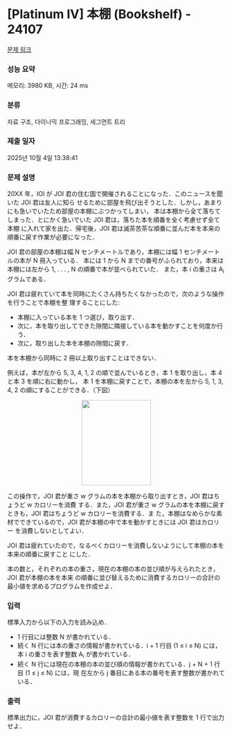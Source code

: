 # [Platinum IV] 本棚 (Bookshelf) - 24107 

[문제 링크](https://www.acmicpc.net/problem/24107) 

### 성능 요약

메모리: 3980 KB, 시간: 24 ms

### 분류

자료 구조, 다이나믹 프로그래밍, 세그먼트 트리

### 제출 일자

2025년 10월 4일 13:38:41

### 문제 설명

<p>20XX 年，IOI が JOI 君の住む国で開催されることになった．このニュースを聞いた JOI 君は友人に知ら せるために部屋を飛び出そうとした．しかし，あまりにも急いでいたため部屋の本棚にぶつかってしまい， 本は本棚から全て落ちてしまった．とにかく急いでいた JOI 君は，落ちた本を順番を全く考慮せず全て本棚 に入れて家を出た．帰宅後，JOI 君は滅茶苦茶な順番に並んだ本を本来の順番に戻す作業が必要になった．</p>

<p>JOI 君の部屋の本棚は幅 N センチメートルであり，本棚には幅 1 センチメートルの本が N 冊入っている． 本には 1 から N までの番号がふられており，本来は本棚には左から 1, . . . , N の順番で本が並べられていた． また，本 i の重さは A<sub>i</sub> グラムである．</p>

<p>JOI 君は疲れていて本を同時にたくさん持ちたくなかったので，次のような操作を行うことで本棚を整 理することにした:</p>

<ul>
	<li>本棚に入っている本を 1 つ選び，取り出す．</li>
	<li>次に，本を取り出してできた隙間に隣接している本を動かすことを何度か行う．</li>
	<li>次に，取り出した本を本棚の隙間に戻す．</li>
</ul>

<p>本を本棚から同時に 2 冊以上取り出すことはできない．</p>

<p>例えば，本が左から 5, 3, 4, 1, 2 の順で並んでいるとき，本 1 を取り出し，本 4 と本 3 を順に右に動かし， 本 1 を本棚に戻すことで，本棚の本を左から 5, 1, 3, 4, 2 の順にすることができる．（下図）</p>

<p style="text-align: center;"><img alt="" src="https://upload.acmicpc.net/b677bbc0-a9f5-4278-9513-deeaa6ed1383/-/preview/" style="width: 160px; height: 197px;"></p>

<p>この操作で，JOI 君が重さ w グラムの本を本棚から取り出すとき，JOI 君はちょうど w カロリーを消費 する．また，JOI 君が重さ w グラムの本を本棚に戻すときも，JOI 君はちょうど w カロリーを消費する．ま た，本棚はなめらかな素材でできているので，JOI 君が本棚の中で本を動かすときには JOI 君はカロリー を消費しないとしてよい．</p>

<p>JOI 君は疲れていたので，なるべくカロリーを消費しないようにして本棚の本を本来の順番に戻すこと にした．</p>

<p>本の数と，それぞれの本の重さ，現在の本棚の本の並び順が与えられたとき，JOI 君が本棚の本を本来 の順番に並び替えるために消費するカロリーの合計の最小値を求めるプログラムを作成せよ．</p>

### 입력 

 <p>標準入力から以下の入力を読み込め．</p>

<ul>
	<li>1 行目には整数 N が書かれている．</li>
	<li>続く N 行には本の重さの情報が書かれている．i + 1 行目 (1 ≤ i ≤ N) には，本 i の重さを表す整数 A<sub>i</sub> が書かれている．</li>
	<li>続く N 行には現在の本棚の本の並び順の情報が書かれている．j + N + 1 行目 (1 ≤ j ≤ N) には，現 在左から j 番目にある本の番号を表す整数が書かれている．</li>
</ul>

### 출력 

 <p>標準出力に，JOI 君が消費するカロリーの合計の最小値を表す整数を 1 行で出力せよ．</p>

